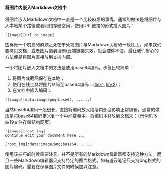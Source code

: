 #### 将图片内嵌入Markdown文档中

将图片嵌入Markdown文档中一直是一个比较麻烦的事情。通常的做法是将图片存入本地某个路径或者网络存储空间，使用URL链接的形式插入图片： 

```
![image][url_to_image]
```

这样做一个明显的麻烦之处在于处理图片与Markdown文档的一致性上。如果我们要拷贝文档，或者图片遭到误删/云端链接失效，就会变得不便。最让我们省心的方法便是将图片直接放到文档内部。 

一个将图片嵌入文档中的方法是使用base64编码。步骤比较简单：  

1. 将图片或截图保存在本地；  
2. 使用在线工具将图片转码至base64编码；([link1](http://imgbase64.duoshitong.com/), [link2](http://tool.css-js.com/base64.html))；  
3. 在文档中插入编码： 

```
![image][data:image/png;base64, ......]
```

当然base64编码一般很长，直接将编码放入段落内部会影响正常编辑。通常的做法是将base64编码定义到一个中间变量中，将编码本体放到文档末：（示例见本站19文件存储结构网页）

```
![image][root_img]
continue edit your document here ...

[root_img]:data:image/png;base64, ......
```

使用该技巧的时候需要注意，并不是所有的Markdown编辑器都支持这种方法。而且一些Markdown编辑器只支持特定的图片格式。如有道云笔记只支持png格式的图片编码。需要在保存图片文件的时候加以注意。 
